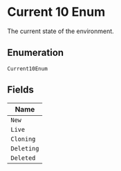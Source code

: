 
# Current 10 Enum

The current state of the environment.

## Enumeration

`Current10Enum`

## Fields

| Name |
|  --- |
| `New` |
| `Live` |
| `Cloning` |
| `Deleting` |
| `Deleted` |

